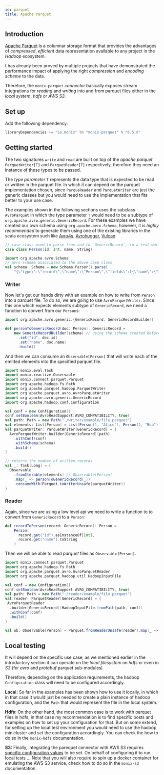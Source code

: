 ```yaml
---
id: parquet
title: Apache Parquet
---
```


## Introduction
[Apache Parquet](http://parquet.apache.org/) is a columnar storage format that provides the advantages of _compressed_, _efficient_ data representation available to any project in the _Hadoop_ ecosystem.

 t has already been proved by multiple projects that have demonstrated the performance impact of applying the right _compression_ and _encoding scheme_ to the data.
  
Therefore, the `monix-parquet` _connector_ basically exposes stream integrations for _reading_ and _writing_ into and from parquet files either in the _local system_, _hdfs_ or _AWS S3_.
 
## Set up

Add the following dependency:
 
 ```scala
 libraryDependencies += "io.monix" %% "monix-parquet" % "0.5.0"
 ```

## Getting started

The two signatures `write` and `read` are built on top of the _apache parquet_ `ParquetWriter[T]` and `ParquetReader[T]` respectively, therefore they need an instance of these types to be passed.

The _type parameter_ `T` represents the data type that is expected to be read or written in the parquet file.
In which it can depend on the parquet implementation chosen, since `ParqueReader` and `ParquetWriter` are just the 
 generic classes but you would need to use the implementation that fits better to your use case.

The examples shown in the following sections uses the subclass `AvroParquet` in which the type parameter `T` would need to be a subtype of `org.apache.avro.generic.GenericRecord`. 
For these examples we have created our own schema using `org.apache.avro.Schema`, however, it is *highly recommended* to generate them using  one of the existing libraries in the scala ecosystem such like [Avro4s](https://github.com/sksamuel/avro4s), [Avrohugger](https://github.com/julianpeeters/avrohugger), [Vulcan](https://fd4s.github.io/vulcan/docs/modules).

 ```scala
// case class used to parse from and to `GenericRecord`, in a real world example it would be a subtype of it.
case class Person(id: Int, name: String)
```

```scala
import org.apache.avro.Schema
// avro schema associated to the above case class
val schema: Schema = new Schema.Parser().parse(
    "{\"type\":\"record\",\"name\":\"Person\",\"fields\":[{\"name\":\"id\",\"type\":\"int\"},{\"name\":\"name\",\"type\":\"string\"}]}")
```

### Writer

Now let's get our hands dirty with an example on how to write from `Person` into a parquet file.
 To do so, we are going to use `AvroParquetWriter`. Since this one which expects elements subtype of `GenericRecord`, 
 we need a function to convert from our `Person`s:
 
```scala
import org.apache.avro.generic.{GenericRecord, GenericRecordBuilder}

def personToGenericRecord(doc: Person): GenericRecord =
    new GenericRecordBuilder(schema) // using the schema created before
      .set("id", doc.id)
      .set("name", doc.name)
      .build()
```

And then we can consume an `Observable[Person]` that will write each of the emitted elements into the specified parquet file.
 
```scala
import monix.eval.Task
import monix.reactive.Observable
import monix.connect.parquet.Parquet
import org.apache.hadoop.fs.Path
import org.apache.parquet.hadoop.ParquetWriter
import org.apache.parquet.avro.AvroParquetWriter
import org.apache.avro.generic.GenericRecord
import org.apache.hadoop.conf.Configuration

val conf = new Configuration()
conf.setBoolean(AvroReadSupport.AVRO_COMPATIBILITY, true)
val path: Path = new Path("./writer/example/file.parquet")
val elements: List[Person] = List(Person(1, "Alice"), Person(2, "Bob")) 
val parquetWriter: ParquetWriter[GenericRecord] = {
  AvroParquetWriter.builder[GenericRecord](path)
    .withConf(conf)
    .withSchema(schema)
    .build()
}

// returns the number of written records
val _: Task[Long] = {
  Observable
    .fromIterable(elements) // Observable[Person]
    .map(_ => personToGenericRecord(_))
    .consumeWith(Parquet.toWriterUnsafe(parquetWriter))
}
```

### Reader

Again, since we are using a low level api we need to write a function to to convert from `GenericRecord` to a `Person`:

```scala
def recordToPerson(record: GenericRecord): Person =
    Person(
      record.get("id").asInstanceOf[Int], 
      record.get("name").toString
    )
```

Then we will be able to read _parquet_ files as `Observable[Person]`. 

```scala
import monix.connect.parquet.Parquet
import org.apache.hadoop.fs.Path
import org.apache.parquet.avro.AvroParquetReader
import org.apache.parquet.hadoop.util.HadoopInputFile

val conf = new Configuration()
conf.setBoolean(AvroReadSupport.AVRO_COMPATIBILITY, true)
val path: Path = new Path("./reader/example/file.parquet")
val reader: ParquetReader[GenericRecord] = {
 AvroParquetReader
  .builder[GenericRecord](HadoopInputFile.fromPath(path, conf))
  .withConf(conf)
  .build()
}

val ob: Observable[Person] = Parquet.fromReaderUnsafe(reader).map(_ => recordToPerson(_))
```

## Local testing

It will depend on the specific use case, as we mentioned earlier in the introductory section it can operate on the _local filesystem_ on _hdfs_ or even in _S3_ (for _avro_ and _protobuf_ parquet sub-modules)

Therefore, depending on the application requirements, the hadoop `Configuration` class will need to be configured accordingly.
 
__Local:__ So far in the examples has been shown how to use it locally, in which in that case it would just be needed to create a plain instance of hadoop configuration, and the `Path` that would 
 represent the file in the local system. 

__Hdfs:__ On the other hand, the most common case is to work with parquet files in hdfs, in that case my recommendation is to find specific posts and examples on how to set up your configuration for that.
But on some extend, for setting up the local test environment you would need to use the hadoop minicluster and set the configuration accordingly. 
You can check the how to do so in the `monix-hdfs` documentation. 

__S3:__ Finally, integrating the parequet connector with AWS S3 requires [specific configuration values](https://hadoop.apache.org/docs/current/hadoop-aws/tools/hadoop-aws/index.html) to be set. On behalf of configuring it 
to run local tests ... 
Note that you will also require to spin up a docker container for emulating the AWS S3 service, check how to do so in the `monix-s3` documentation. 
